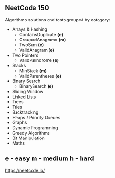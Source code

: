 ## NeetCode 150

Algorithms solutions and tests grouped by category:
* Arrays & Hashing
  * ContainsDuplicate **(e)**
  * GroupedAnagrams **(m)**
  * TwoSum **(e)**
  * ValidAnagram **(e)**
* Two Pointers
  * ValidPalindrome **(e)**
* Stacks
  * MinStack **(m)**
  * ValidParentheses **(e)**
* Binary Search
  * BinarySearch **(e)**
* Sliding Window
* Linked Lists
* Trees
* Tries
* Backtracking
* Heaps / Priority Queues
* Graphs
* Dynamic Programming
* Greedy Algorithms
* Bit Manipulation
* Maths

e - easy
m - medium
h - hard
---
https://neetcode.io/